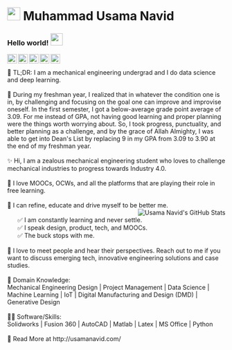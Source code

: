 # <img src="https://github.com/muqadir1/muqadir1/blob/master/Assets/alien.gif" width="30px"> Muhammad Usama Navid
### Hello world! <img src="https://github.com/muqadir1/muqadir1/blob/master/Assets/Hi.gif" width="28px"> 

<a href="https://www.linkedin.com/in/muqadir1/">
  <img align="left" alt="Usama's LinkdeIN" width="22px" src="https://cdn.jsdelivr.net/npm/simple-icons@v3/icons/linkedin.svg" />
</a>
<a href="https://twitter.com/muqadir1t">
  <img align="left" alt="Usama's Twitter" width="22px" src="https://cdn.jsdelivr.net/npm/simple-icons@v3/icons/twitter.svg" />
</a>
<a href="https://www.facebook.com/muqadir1/">
  <img align="left" alt="Usama's Facebook" width="22px" src="https://cdn.jsdelivr.net/npm/simple-icons@v3/icons/facebook.svg" />
</a>
<a href="https://www.instagram.com/muqadir1">
  <img align="left" alt="Usama's instagram" width="22px" src="https://cdn.jsdelivr.net/npm/simple-icons@v3/icons/instagram.svg" />
</a>
<a href="mailto:muqadir1@gmail.com">
  <img align="left" alt="Usama's Email" width="22px" src="https://cdn.jsdelivr.net/npm/simple-icons@v3/icons/gmail.svg" />
</a>
 <br /><br />
 🚀 TL;DR: I am a mechanical engineering undergrad and I do data science and deep learning.
 <br /><br />
👏 During my freshman year, I realized that in whatever the condition one is in, by challenging and focusing on the goal one can improve and improvise oneself. In the first semester, I got a below-average grade point average of 3.09. For me instead of GPA, not having good learning and proper planning were the things worth worrying about. So, I took progress, punctuality, and better planning as a challenge, and by the grace of Allah Almighty, I was able to get into Dean's List by replacing 9 in my GPA from 3.09 to 3.90 at the end of my freshman year.
 <br /><br />
✨ Hi, I am a zealous mechanical engineering student who loves to challenge mechanical industries to progress towards Industry 4.0.
 <br /><br />
💖 I love MOOCs, OCWs, and all the platforms that are playing their role in free learning.
 <br /><br />
🐛 I can refine, educate and drive myself to be better me.
 <br />
 <img src="https://github-readme-stats.vercel.app/api?username=muqadir1&show_icons=true&hide_border=true" alt="Usama Navid's GitHub Stats" align="right"><br />
 &nbsp;  &nbsp;  &nbsp;  ✅ I am constantly learning and never settle.<br />
 &nbsp;  &nbsp;  &nbsp;  ✅ I speak design, product, tech, and MOOCs.<br />
 &nbsp;  &nbsp;  &nbsp;  ✅ The buck stops with me.
 <br /><br />
🤝 I love to meet people and hear their perspectives. Reach out to me if you want to discuss emerging tech, innovative engineering solutions and case studies.
 <br /><br />
👀 Domain Knowledge:<br />
Mechanical Engineering Design | Project Management | Data Science | Machine Learning | IoT | Digital Manufacturing and Design (DMD) | Generative Design
 <br /><br />
👨‍💻 Software/Skills:<br />
Solidworks | Fusion 360 | AutoCAD | Matlab | Latex | MS Office | Python
 <br /><br />
🔗 Read More at http://usamanavid.com/
